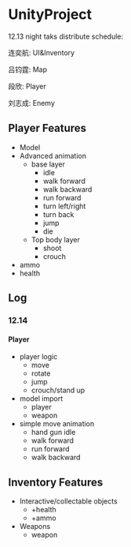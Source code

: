 # UnityProject

12.13 night taks distribute schedule:

连奕航: UI&Inventory

吕钧霆: Map

段欣: Player

刘志成: Enemy



## Player Features

- Model
- Advanced animation
  - base layer
    - idle
    - walk forward
    - walk backward
    - run forward 
    - turn left/right
    - turn back
    - jump
    - die
  - Top body layer
    - shoot
    - crouch
- ammo
- health

## Log

### 12.14

#### Player

- player logic
  - move
  - rotate
  - jump
  - crouch/stand up
- model import
  - player
  - weapon
- simple move animation
  - hand gun idle
  - walk forward
  - run forward
  - walk backward


## Inventory Features

- Interactive/collectable objects
  - +health
  - +ammo
- Weapons
  - weapon
